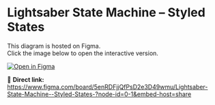 # Lightsaber State Machine – Styled States

This diagram is hosted on Figma.  
Click the image below to open the interactive version.

[![Open in Figma](https://upload.wikimedia.org/wikipedia/commons/3/33/Figma-logo.svg)](https://www.figma.com/board/5enRDFjjQfPsD2e3D49wmu/Lightsaber-State-Machine--Styled-States-?node-id=0-1&embed-host=share)

🔗 **Direct link:**  
https://www.figma.com/board/5enRDFjjQfPsD2e3D49wmu/Lightsaber-State-Machine--Styled-States-?node-id=0-1&embed-host=share
